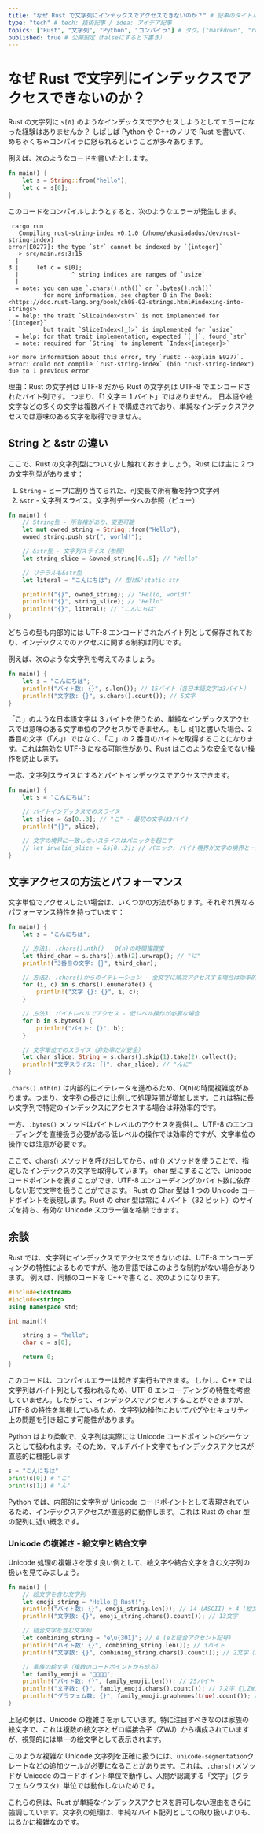 ```yaml
---
title: "なぜ Rust で文字列にインデックスでアクセスできないのか？" # 記事のタイトル
type: "tech" # tech: 技術記事 / idea: アイデア記事
topics: ["Rust", "文字列", "Python", "コンパイラ"] # タグ。["markdown", "rust", "aws"]のように指定する
published: true # 公開設定（falseにすると下書き）
---
```


# なぜ Rust で文字列にインデックスでアクセスできないのか？

Rust の文字列に `s[0]` のようなインデックスでアクセスしようとしてエラーになった経験はありませんか？
しばしば Python や C++のノリで Rust を書いて、めちゃくちゃコンパイラに怒られるということが多々あります。

例えば、次のようなコードを書いたとします。

```Rust
fn main() {
    let s = String::from("hello");
    let c = s[0];
}
```

このコードをコンパイルしようとすると、次のようなエラーが発生します。

```shell
 cargo run
   Compiling rust-string-index v0.1.0 (/home/ekusiadadus/dev/rust-string-index)
error[E0277]: the type `str` cannot be indexed by `{integer}`
 --> src/main.rs:3:15
  |
3 |     let c = s[0];
  |               ^ string indices are ranges of `usize`
  |
  = note: you can use `.chars().nth()` or `.bytes().nth()`
          for more information, see chapter 8 in The Book: <https://doc.rust-lang.org/book/ch08-02-strings.html#indexing-into-strings>
  = help: the trait `SliceIndex<str>` is not implemented for `{integer}`
          but trait `SliceIndex<[_]>` is implemented for `usize`
  = help: for that trait implementation, expected `[_]`, found `str`
  = note: required for `String` to implement `Index<{integer}>`

For more information about this error, try `rustc --explain E0277`.
error: could not compile `rust-string-index` (bin "rust-string-index") due to 1 previous error
```

理由：Rust の文字列は UTF-8 だから
Rust の文字列は UTF-8 でエンコードされたバイト列です。
つまり、「1 文字＝ 1 バイト」ではありません。
日本語や絵文字などの多くの文字は複数バイトで構成されており、単純なインデックスアクセスでは意味のある文字を取得できません。

## String と &str の違い

ここで、Rust の文字列型について少し触れておきましょう。Rust には主に 2 つの文字列型があります：

1. `String` - ヒープに割り当てられた、可変長で所有権を持つ文字列
2. `&str` - 文字列スライス。文字列データへの参照（ビュー）

```Rust
fn main() {
    // String型 - 所有権があり、変更可能
    let mut owned_string = String::from("Hello");
    owned_string.push_str(", world!");

    // &str型 - 文字列スライス（参照）
    let string_slice = &owned_string[0..5]; // "Hello"

    // リテラルも&str型
    let literal = "こんにちは"; // 型は&'static str

    println!("{}", owned_string); // "Hello, world!"
    println!("{}", string_slice); // "Hello"
    println!("{}", literal); // "こんにちは"
}
```

どちらの型も内部的には UTF-8 エンコードされたバイト列として保存されており、インデックスでのアクセスに関する制約は同じです。

例えば、次のような文字列を考えてみましょう。

```Rust
fn main() {
    let s = "こんにちは";
    println!("バイト数: {}", s.len()); // 15バイト（各日本語文字は3バイト）
    println!("文字数: {}", s.chars().count()); // 5文字
}
```

「こ」のような日本語文字は 3 バイトを使うため、単純なインデックスアクセスでは意味のある文字単位のアクセスができません。もし s[1]と書いた場合、2 番目の文字（「ん」）ではなく、「こ」の 2 番目のバイトを取得することになります。これは無効な UTF-8 になる可能性があり、Rust はこのような安全でない操作を防止します。

一応、文字列スライスにするとバイトインデックスでアクセスできます。

```Rust
fn main() {
    let s = "こんにちは";

    // バイトインデックスでのスライス
    let slice = &s[0..3]; // "こ" - 最初の文字は3バイト
    println!("{}", slice);

    // 文字の境界に一致しないスライスはパニックを起こす
    // let invalid_slice = &s[0..2]; // パニック: バイト境界が文字の境界と一致しない
}
```

## 文字アクセスの方法とパフォーマンス

文字単位でアクセスしたい場合は、いくつかの方法があります。それぞれ異なるパフォーマンス特性を持っています：

```Rust
fn main() {
    let s = "こんにちは";

    // 方法1: .chars().nth() - O(n)の時間複雑度
    let third_char = s.chars().nth(2).unwrap(); // "に"
    println!("3番目の文字: {}", third_char);

    // 方法2: .chars()からのイテレーション - 全文字に順次アクセスする場合は効率的
    for (i, c) in s.chars().enumerate() {
        println!("文字 {}: {}", i, c);
    }

    // 方法3: バイトレベルでアクセス - 低レベル操作が必要な場合
    for b in s.bytes() {
        println!("バイト: {}", b);
    }

    // 文字単位でのスライス（非効率だが安全）
    let char_slice: String = s.chars().skip(1).take(2).collect();
    println!("文字スライス: {}", char_slice); // "んに"
}
```

`.chars().nth(n)` は内部的にイテレータを進めるため、O(n)の時間複雑度があります。つまり、文字列の長さに比例して処理時間が増加します。これは特に長い文字列で特定のインデックスにアクセスする場合は非効率的です。

一方、`.bytes()` メソッドはバイトレベルのアクセスを提供し、UTF-8 のエンコーディングを直接扱う必要がある低レベルの操作では効率的ですが、文字単位の操作では注意が必要です。

ここで、chars() メソッドを呼び出してから、nth() メソッドを使うことで、指定したインデックスの文字を取得しています。
char 型にすることで、Unicode コードポイントを表すことができ、UTF-8 エンコーディングのバイト数に依存しない形で文字を扱うことができます。
Rust の Char 型は 1 つの Unicode コードポイントを表現します。Rust の char 型は常に 4 バイト（32 ビット）のサイズを持ち、有効な Unicode スカラー値を格納できます。

## 余談

Rust では、文字列にインデックスでアクセスできないのは、UTF-8 エンコーディングの特性によるものですが、他の言語ではこのような制約がない場合があります。
例えば、同様のコードを C++で書くと、次のようになります。

```cpp
#include<iostream>
#include<string>
using namespace std;

int main(){

    string s = "hello";
    char c = s[0];

    return 0;
}
```

このコードは、コンパイルエラーは起きず実行もできます。
しかし、C++ では文字列はバイト列として扱われるため、UTF-8 エンコーディングの特性を考慮していません。したがって、インデックスでアクセスすることができますが、UTF-8 の特性を無視しているため、文字列の操作においてバグやセキュリティ上の問題を引き起こす可能性があります。

Python はより柔軟で、文字列は実際には Unicode コードポイントのシーケンスとして扱われます。そのため、マルチバイト文字でもインデックスアクセスが直感的に機能します

```Python
s = "こんにちは"
print(s[0]) # "こ"
print(s[1]) # "ん"
```

Python では、内部的に文字列が Unicode コードポイントとして表現されているため、インデックスアクセスが直感的に動作します。これは Rust の char 型の配列に近い概念です。

### Unicode の複雑さ - 絵文字と結合文字

Unicode 処理の複雑さを示す良い例として、絵文字や結合文字を含む文字列の扱いを見てみましょう。

```Rust
fn main() {
    // 絵文字を含む文字列
    let emoji_string = "Hello 🦀 Rust!";
    println!("バイト数: {}", emoji_string.len()); // 14 (ASCII) + 4 (絵文字) + 6 (ASCII) = 24バイト
    println!("文字数: {}", emoji_string.chars().count()); // 13文字

    // 結合文字を含む文字列
    let combining_string = "e\u{301}"; // é (eと結合アクセント記号)
    println!("バイト数: {}", combining_string.len()); // 3バイト
    println!("文字数: {}", combining_string.chars().count()); // 2文字（見た目は1文字）

    // 家族の絵文字（複数のコードポイントから成る）
    let family_emoji = "👨‍👩‍👧‍👦";
    println!("バイト数: {}", family_emoji.len()); // 25バイト
    println!("文字数: {}", family_emoji.chars().count()); // 7文字（👨,ZWJ,👩,ZWJ,👧,ZWJ,👦）
    println!("グラフェム数: {}", family_emoji.graphemes(true).count()); // unicode-segmentation クレートを使用すると1と数えられる
}
```

上記の例は、Unicode の複雑さを示しています。特に注目すべきなのは家族の絵文字で、これは複数の絵文字とゼロ幅接合子（ZWJ）から構成されていますが、視覚的には単一の絵文字として表示されます。

このような複雑な Unicode 文字列を正確に扱うには、`unicode-segmentation`クレートなどの追加ツールが必要になることがあります。これは、`.chars()`メソッドが Unicode のコードポイント単位で動作し、人間が認識する「文字」（グラフェムクラスタ）単位では動作しないためです。

これらの例は、Rust が単純なインデックスアクセスを許可しない理由をさらに強調しています。文字列の処理は、単純なバイト配列としての取り扱いよりも、はるかに複雑なのです。
